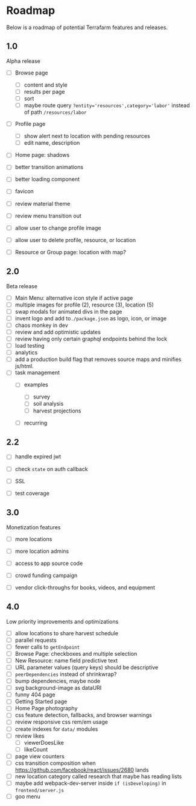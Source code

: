 # Roadmap

Below is a roadmap of potential Terrafarm features and releases.


## 1.0

Alpha release

- [ ] Browse page
  - [ ] content and style
  - [ ] results per page
  - [ ] sort
  - [ ] maybe route query `?entity='resources',category='labor'` instead of path `/resources/labor`
- [ ] Profile page
  - [ ] show alert next to location with pending resources
  - [ ] edit name, description
- [ ] Home page: shadows
- [ ] better transition animations
- [ ] better loading component
- [ ] favicon
- [ ] review material theme
- [ ] review menu transition out
- [ ] allow user to change profile image
- [ ] allow user to delete profile, resource, or location
- [ ] Resource or Group page: location with map?


## 2.0

Beta release

- [ ] Main Menu: alternative icon style if active page
- [ ] multiple images for profile (2), resource (3), location (5)
- [ ] swap modals for animated divs in the page
- [ ] invent logo and add to`./package.json` as logo, icon, or image
- [ ] chaos monkey in dev
- [ ] review and add optimistic updates
- [ ] review having only certain graphql endpoints behind the lock
- [ ] load testing
- [ ] analytics
- [ ] add a production build flag that removes source maps and minifies js/html.
- [ ] task management
  - [ ] examples
    - [ ] survey
    - [ ] soil analysis
    - [ ] harvest projections
  - [ ] recurring


## 2.2

- [ ] handle expired jwt
- [ ] check `state` on auth callback
- [ ] SSL
- [ ] test coverage


## 3.0

Monetization features

- [ ] more locations
- [ ] more location admins
- [ ] access to app source code
- [ ] crowd funding campaign
- [ ] vendor click-throughs for books, videos, and equipment


## 4.0

Low priority improvements and optimizations

- [ ] allow locations to share harvest schedule
- [ ] parallel requests
- [ ] fewer calls to `getEndpoint`
- [ ] Browse Page: checkboxes and multiple selection
- [ ] New Resource: name field predictive text
- [ ] URL parameter values (query keys) should be descriptive
- [ ] `peerDependencies` instead of shrinkwrap?
- [ ] bump dependencies, maybe node
- [ ] svg background-image as dataURI
- [ ] funny 404 page
- [ ] Getting Started page
- [ ] Home Page photography
- [ ] css feature detection, fallbacks, and browser warnings
- [ ] review responsive css rem/em usage
- [ ] create indexes for `data/` modules
- [ ] review likes
  - [ ] viewerDoesLike
  - [ ] likeCount
- [ ] page view counters
- [ ] css transition composition when https://github.com/facebook/react/issues/2680 lands
- [ ] new location category called research that maybe has reading lists
- [ ] maybe add webpack-dev-server inside `if (isDeveloping)` in `frontend/server.js`
- [ ] goo menu
